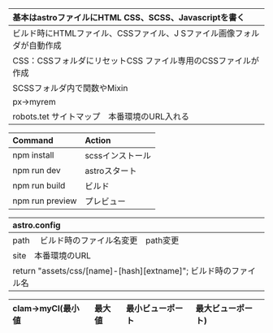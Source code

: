 |基本はastroファイルにHTML CSS、SCSS、Javascriptを書く|
|:----|
|ビルド時にHTMLファイル、CSSファイル、J Sファイル画像フォルダが自動作成|
|CSS：CSSフォルダにリセットCSS ファイル専用のCSSファイルが作成|
|SCSSフォルダ内で関数やMixin|base、reset記載(cocomate環境）|
|px→myrem|
|robots.tet サイトマップ　本番環境のURL入れる|





|Command|Action|
|:----|:----|
|npm install|scssインストール|
|npm run dev|astroスタート|
|npm run build|ビルド|
|npm run preview|プレビュー|


|astro.config|
|:----|
|path 　ビルド時のファイル名変更　path変更|
|site　本番環境のURL|
|return "assets/css/[name]-[hash][extname]";   ビルド時のファイル名|

|clam→myCl(最小値|最大値|最小ビューポート|最大ビューポート)|
|:----|:----|:----|:----|
